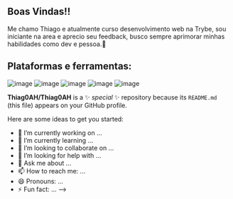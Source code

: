 ## Boas Vindas!!
Me chamo Thiago e atualmente curso desenvolvimento web na Trybe, sou iniciante na area e aprecio seu feedback, busco sempre aprimorar minhas habilidades como dev e pessoa.:book:
## Plataformas e ferramentas:
![image]({https://img.shields.io/badge/Ubuntu-E95420?style=for-the-badge&logo=ubuntu&logoColor=white}) ![image]({https://img.shields.io/badge/Node.js-339933?style=for-the-badge&logo=nodedotjs&logoColor=white}) ![image]({https://img.shields.io/badge/VSCode-0078D4?style=for-the-badge&logo=visual%20studio%20code&logoColor=white}) ![image]({https://img.shields.io/badge/LinkedIn-0077B5?style=for-the-badge&logo=linkedin&logoColor=white}) ![image]({https://img.shields.io/badge/JavaScript-323330?style=for-the-badge&logo=javascript&logoColor=F7DF1E})



**Thiag0AH/Thiag0AH** is a ✨ _special_ ✨ repository because its `README.md` (this file) appears on your GitHub profile.

Here are some ideas to get you started:

- 🔭 I’m currently working on ...
- 🌱 I’m currently learning ...
- 👯 I’m looking to collaborate on ...
- 🤔 I’m looking for help with ...
- 💬 Ask me about ...
- 📫 How to reach me: ...
- 😄 Pronouns: ...
- ⚡ Fun fact: ...
-->
